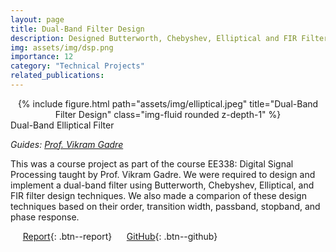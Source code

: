 ```yaml
---
layout: page
title: Dual-Band Filter Design
description: Designed Butterworth, Chebyshev, Elliptical and FIR Filters for given specifications
img: assets/img/dsp.png
importance: 12
category: "Technical Projects"
related_publications: 
---
```


<center>
<div class="row">
    <div class="col-sm mt-4 mt-md-0">
        {% include figure.html path="assets/img/elliptical.jpeg" title="Dual-Band Filter Design" class="img-fluid rounded z-depth-1" %}
    </div>
</div>
</center>
<div class="caption">
    Dual-Band Elliptical Filter
</div>

_Guides: [Prof. Vikram Gadre](https://www.ee.iitb.ac.in/wiki/faculty/vmgadre)_  

This was a course project as part of the course EE338: Digital Signal Processing taught by Prof. Vikram Gadre. We were required to design and implement a dual-band filter using Butterworth, Chebyshev, Elliptical, and FIR filter design techniques. We also made a comparion of these design techniques based on their order, transition width, passband, stopband, and phase response.

&nbsp;&nbsp;&nbsp;&nbsp; [Report](https://anubhavbhatla.github.io/assets/pdf/Filter_Design.pdf){: .btn--report} &nbsp;&nbsp;&nbsp;&nbsp; [GitHub](https://github.com/AnubhavBhatla/Digital-Signal-Processing){: .btn--github}

